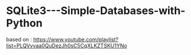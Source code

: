 # SQLite3---Simple-Databases-with-Python
based on : https://www.youtube.com/playlist?list=PLQVvvaa0QuDezJh0sC5CqXLKZTSKU1YNo
